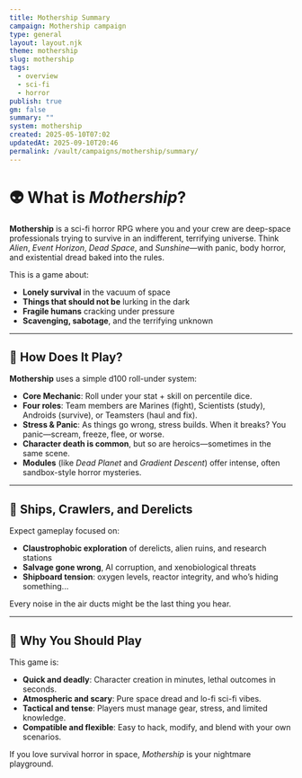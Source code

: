 ```yaml
---
title: Mothership Summary
campaign: Mothership campaign
type: general
layout: layout.njk
theme: mothership
slug: mothership
tags:
  - overview
  - sci-fi
  - horror
publish: true
gm: false
summary: ""
system: mothership
created: 2025-05-10T07:02
updatedAt: 2025-09-10T20:46
permalink: /vault/campaigns/mothership/summary/
---
```


# 👽 What is *Mothership*?

**Mothership** is a sci-fi horror RPG where you and your crew are deep-space professionals trying to survive in an indifferent, terrifying universe. Think *Alien*, *Event Horizon*, *Dead Space*, and *Sunshine*—with panic, body horror, and existential dread baked into the rules.

This is a game about:
- **Lonely survival** in the vacuum of space
- **Things that should not be** lurking in the dark
- **Fragile humans** cracking under pressure
- **Scavenging, sabotage**, and the terrifying unknown

---

## 🎲 How Does It Play?

**Mothership** uses a simple d100 roll-under system:

- **Core Mechanic**: Roll under your stat + skill on percentile dice.
- **Four roles**: Team members are Marines (fight), Scientists (study), Androids (survive), or Teamsters (haul and fix).
- **Stress & Panic**: As things go wrong, stress builds. When it breaks? You panic—scream, freeze, flee, or worse.
- **Character death is common**, but so are heroics—sometimes in the same scene.
- **Modules** (like *Dead Planet* and *Gradient Descent*) offer intense, often sandbox-style horror mysteries.

---

## 🚀 Ships, Crawlers, and Derelicts

Expect gameplay focused on:
- **Claustrophobic exploration** of derelicts, alien ruins, and research stations
- **Salvage gone wrong**, AI corruption, and xenobiological threats
- **Shipboard tension**: oxygen levels, reactor integrity, and who’s hiding something...

Every noise in the air ducts might be the last thing you hear.

---

## 🧠 Why You Should Play

This game is:
- **Quick and deadly**: Character creation in minutes, lethal outcomes in seconds.
- **Atmospheric and scary**: Pure space dread and lo-fi sci-fi vibes.
- **Tactical and tense**: Players must manage gear, stress, and limited knowledge.
- **Compatible and flexible**: Easy to hack, modify, and blend with your own scenarios.

If you love survival horror in space, *Mothership* is your nightmare playground.

